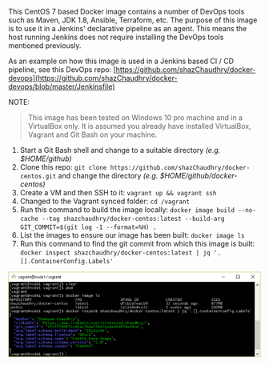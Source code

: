 This CentOS 7 based Docker image contains a number of DevOps tools such as Maven, JDK 1.8, Ansible, Terraform, etc. The purpose of this image is to use it in a Jenkins' declarative pipeline as an agent. This means the host running Jenkins does not require installing the DevOps tools mentioned previously.

As an example on how this image is used in a Jenkins based CI / CD pipeline, see this DevOps repo: [https://github.com/shazChaudhry/docker-devops](https://github.com/shazChaudhry/docker-devops/blob/master/Jenkinsfile)

NOTE:
> This image has been tested on Windows 10 pro machine and in a VirtualBox only. It is assumed you already have installed VirtualBox, Vagrant and Git Bash on your machine.

1. Start a Git Bash shell and change to a suitable directory _(e.g. $HOME/github)_
1. Clone this repo: `git clone https://github.com/shazChaudhry/docker-centos.git` and change the directory _(e.g. $HOME/github/docker-centos)_
1. Create a VM and then SSH to it: `vagrant up && vagrant ssh`
1. Changed to the Vagrant synced folder: `cd /vagrant`
1. Run this command to build the image locally: `docker image build --no-cache --tag shazchaudhry/docker-centos:latest --build-arg GIT_COMMIT=$(git log -1 --format=%H) .`
1. List the images to ensure our image has been built: `docker image ls`
1. Run this command to find the git commit from which this image is built: `docker inspect shazchaudhry/docker-centos:latest | jq '.[].ContainerConfig.Labels'`

![Image result](pics/result.png)
